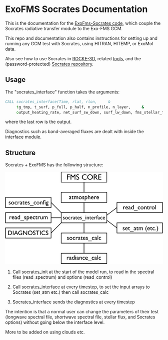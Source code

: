# ExoFMS Socrates Documentation

This is the documentation for the [ExoFms-Socrates code](https://github.com/mark-hammond/ExoFMS-Socrates), which couple the Socrates radiative transfer module to the Exo-FMS GCM.

This repo and documentation also contains instructions for setting up and running any GCM test with Socrates, using HITRAN, HITEMP, or ExoMol data. 

Also see how to use Socrates in [ROCKE-3D](https://simplex.giss.nasa.gov/gcm/ROCKE-3D/UserGuidetoSOCRATES_PlanetRadiation_inROCKE3D.html), related [tools](https://github.com/DavidSAmundsen/socrates_tools), and the (password-protected) [Socrates repository](https://code.metoffice.gov.uk/trac/socrates).


## Usage

The "socrates_interface" function takes the arguments:

```fortran
CALL socrates_interface(Time, rlat, rlon,     &
     tg_tmp, t_surf, p_full, p_half, n_profile, n_layer,     &
     output_heating_rate, net_surf_sw_down, surf_lw_down, fms_stellar_flux )
```

where the last row is the output.

Diagnostics such as band-averaged fluxes are dealt with inside the interface module.

## Structure

Socrates + ExoFMS has the following structure:

![socrates](soc_diag.png)

1. Call socrates_init at the start of the model run, to read in the spectral files (read_spectrum) and options (read_control)

2. Call socrates_interface at every timestep, to set the input arrays to Socrates (set_atm etc.) then call socrates_calc

3. Socrates_interface sends the diagnostics at every timestep

The intention is that a normal user can change the parameters of their test (longwave spectral file, shortwave spectral file, stellar flux, and Socrates options) without going below the interface level.

More to be added on using clouds etc.




